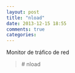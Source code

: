 ```yaml
---
layout: post
title: "nload"
date: 2013-12-15 18:55
comments: true
categories: 
---
```

Monitor de tráfico de red

>\# nload	

